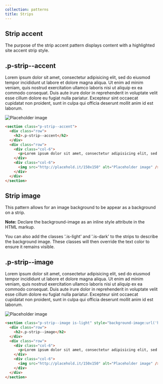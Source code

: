 ```yaml
---
collection: patterns
title: Strips
---
```


## Strip accent
The purpose of the strip accent pattern displays content with a highlighted
site accent strip style.

<section class="p-strip--accent">
  <div class="row">
    <h2>.p-strip--accent</h2>
  </div>
  <div class="row">
    <div class="col-6">
      <p>Lorem ipsum dolor sit amet, consectetur adipisicing elit, sed do eiusmod tempor incididunt ut labore et dolore magna aliqua. Ut enim ad minim veniam, quis nostrud exercitation ullamco laboris nisi ut aliquip ex ea commodo consequat. Duis aute irure dolor in reprehenderit in voluptate velit esse cillum dolore eu fugiat nulla pariatur. Excepteur sint occaecat cupidatat non proident, sunt in culpa qui officia deserunt mollit anim id est laborum.</p>
    </div>
    <div class="col-6">
      <img src="http://placehold.it/150x150" alt="Placeholder image" />
    </div>
  </div>
</section>

```html
<section class="p-strip--accent">
  <div class="row">
    <h2>.p-strip--accent</h2>
  </div>
  <div class="row">
    <div class="col-6">
      <p>Lorem ipsum dolor sit amet, consectetur adipisicing elit, sed do eiusmod tempor incididunt ut labore et dolore magna aliqua. Ut enim ad minim veniam, quis nostrud exercitation ullamco laboris nisi ut aliquip ex ea commodo consequat. Duis aute irure dolor in reprehenderit in voluptate velit esse cillum dolore eu fugiat nulla pariatur. Excepteur sint occaecat cupidatat non proident, sunt in culpa qui officia deserunt mollit anim id est laborum.</p>
    </div>
    <div class="col-6">
      <img src="http://placehold.it/150x150" alt="Placeholder image" />
    </div>
  </div>
</section>
```

## Strip image
This pattern allows for an image background to be appear as a background on a strip.

**Note:** Declare the background-image as an inline style attribute in the HTML markup.

You can also add the classes '.is-light' and '.is-dark' to the strips to describe the background image.
These classes will then override the text color to ensure it remains visible.

<section class="p-strip--image is-light" style="background-image:url('https://assets.ubuntu.com/sites/ubuntu/latest/u/img/backgrounds/image-background-paper.png')">
  <div class="row">
    <h2>.p-strip--image</h2>
  </div>
  <div class="row">
    <div class="col-6">
      <p>Lorem ipsum dolor sit amet, consectetur adipisicing elit, sed do eiusmod tempor incididunt ut labore et dolore magna aliqua. Ut enim ad minim veniam, quis nostrud exercitation ullamco laboris nisi ut aliquip ex ea commodo consequat. Duis aute irure dolor in reprehenderit in voluptate velit esse cillum dolore eu fugiat nulla pariatur. Excepteur sint occaecat cupidatat non proident, sunt in culpa qui officia deserunt mollit anim id est laborum.</p>
    </div>
    <div class="col-6">
      <img src="http://placehold.it/150x150" alt="Placeholder image" />
    </div>
  </div>
</section>

```html
<section class="p-strip--image is-light" style="background-image:url('https://assets.ubuntu.com/sites/ubuntu/latest/u/img/backgrounds/image-background-paper.png')">
  <div class="row">
    <h2>.p-strip--image</h2>
  </div>
  <div class="row">
    <div class="col-6">
      <p>Lorem ipsum dolor sit amet, consectetur adipisicing elit, sed do eiusmod tempor incididunt ut labore et dolore magna aliqua. Ut enim ad minim veniam, quis nostrud exercitation ullamco laboris nisi ut aliquip ex ea commodo consequat. Duis aute irure dolor in reprehenderit in voluptate velit esse cillum dolore eu fugiat nulla pariatur. Excepteur sint occaecat cupidatat non proident, sunt in culpa qui officia deserunt mollit anim id est laborum.</p>
    </div>
    <div class="col-6">
      <img src="http://placehold.it/150x150" alt="Placeholder image" />
    </div>
  </div>
</section>
```
